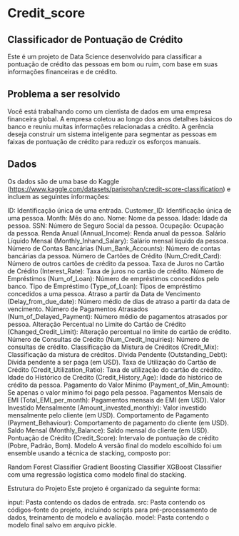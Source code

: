 # Credit_score
## Classificador de Pontuação de Crédito
Este é um projeto de Data Science desenvolvido para classificar a pontuação de crédito das pessoas em bom ou ruim, com base em suas informações financeiras e de crédito.

## Problema a ser resolvido
Você está trabalhando como um cientista de dados em uma empresa financeira global. A empresa coletou ao longo dos anos detalhes básicos do banco e reuniu muitas informações relacionadas a crédito. A gerência deseja construir um sistema inteligente para segmentar as pessoas em faixas de pontuação de crédito para reduzir os esforços manuais.

## Dados
Os dados são de uma base do Kaggle (https://www.kaggle.com/datasets/parisrohan/credit-score-classification) e incluem as seguintes informações:

ID: Identificação única de uma entrada.
Customer_ID: Identificação única de uma pessoa.
Month: Mês do ano.
Nome: Nome da pessoa.
Idade: Idade da pessoa.
SSN: Número de Seguro Social da pessoa.
Ocupação: Ocupação da pessoa.
Renda Anual (Annual_Income): Renda anual da pessoa.
Salário Líquido Mensal (Monthly_Inhand_Salary): Salário mensal líquido da pessoa.
Número de Contas Bancárias (Num_Bank_Accounts): Número de contas bancárias da pessoa.
Número de Cartões de Crédito (Num_Credit_Card): Número de outros cartões de crédito da pessoa.
Taxa de Juros no Cartão de Crédito (Interest_Rate): Taxa de juros no cartão de crédito.
Número de Empréstimos (Num_of_Loan): Número de empréstimos concedidos pelo banco.
Tipo de Empréstimo (Type_of_Loan): Tipos de empréstimo concedidos a uma pessoa.
Atraso a partir da Data de Vencimento (Delay_from_due_date): Número médio de dias de atraso a partir da data de vencimento.
Número de Pagamentos Atrasados (Num_of_Delayed_Payment): Número médio de pagamentos atrasados por pessoa.
Alteração Percentual no Limite do Cartão de Crédito (Changed_Credit_Limit): Alteração percentual no limite do cartão de crédito.
Número de Consultas de Crédito (Num_Credit_Inquiries): Número de consultas de crédito.
Classificação da Mistura de Créditos (Credit_Mix): Classificação da mistura de créditos.
Dívida Pendente (Outstanding_Debt): Dívida pendente a ser paga (em USD).
Taxa de Utilização do Cartão de Crédito (Credit_Utilization_Ratio): Taxa de utilização do cartão de crédito.
Idade do Histórico de Crédito (Credit_History_Age): Idade do histórico de crédito da pessoa.
Pagamento do Valor Mínimo (Payment_of_Min_Amount): Se apenas o valor mínimo foi pago pela pessoa.
Pagamentos Mensais de EMI (Total_EMI_per_month): Pagamentos mensais de EMI (em USD).
Valor Investido Mensalmente (Amount_invested_monthly): Valor investido mensalmente pelo cliente (em USD).
Comportamento de Pagamento (Payment_Behaviour): Comportamento de pagamento do cliente (em USD).
Saldo Mensal (Monthly_Balance): Saldo mensal do cliente (em USD).
Pontuação de Crédito (Credit_Score): Intervalo de pontuação de crédito (Pobre, Padrão, Bom).
Modelo
A versão final do modelo escolhido foi um ensemble usando a técnica de stacking, composto por:

Random Forest Classifier
Gradient Boosting Classifier
XGBoost Classifier
com uma regressão logística como modelo final do stacking.

Estrutura do Projeto
Este projeto é organizado da seguinte forma:

input: Pasta contendo os dados de entrada.
src: Pasta contendo os códigos-fonte do projeto, incluindo scripts para pré-processamento de dados, treinamento de modelo e avaliação.
model: Pasta contendo o modelo final salvo em arquivo pickle.
